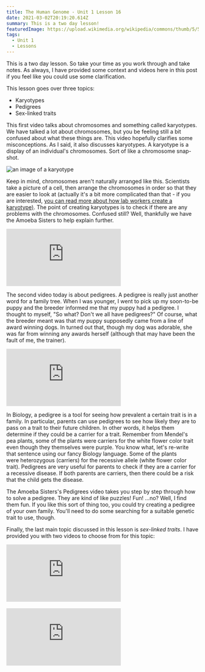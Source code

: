 ```yaml
---
title: The Human Genome - Unit 1 Lesson 16
date: 2021-03-02T20:19:20.614Z
summary: This is a two day lesson!
featuredImage: https://upload.wikimedia.org/wikipedia/commons/thumb/5/53/NHGRI_human_male_karyotype.png/800px-NHGRI_human_male_karyotype.png
tags:
  - Unit 1
  - Lessons
---
```

This is a two day lesson. So take your time as you work through and take notes. As always, I have provided some context and videos here in this post if you feel like you could use some clarification. 

This lesson goes over three topics:

* Karyotypes
* Pedigrees
* Sex-linked traits

This first video talks about chromosomes and something called karyotypes. We have talked a lot about chromosomes, but you be feeling still a bit confused about what these things are. This video hopefully clarifies some misconceptions. As I said, it also discusses karyotypes. A karyotype is a display of an individual's chromosomes. Sort of like a chromosome snap-shot.

![an image of a karyotype](https://upload.wikimedia.org/wikipedia/commons/thumb/5/53/NHGRI_human_male_karyotype.png/800px-NHGRI_human_male_karyotype.png)

Keep in mind, chromosomes aren't naturally arranged like this. Scientists take a picture of a cell, then arrange the chromosomes in order so that they are easier to look at (actually it's a bit more complicated than that - if you are interested, [you can read more about how lab workers create a karyotype)](https://www.nature.com/scitable/topicpage/karyotyping-for-chromosomal-abnormalities-298/). The point of creating karyotypes is to check if there are any problems with the chromosomes. Confused still? Well, thankfully we have the Amoeba Sisters to help explain further.

<div class="youtube-container"><iframe class="responsive-iframe" src="https://www.youtube.com/embed/mBq1ULWJp_M" frameborder="0" allow="accelerometer; autoplay; clipboard-write; encrypted-media; gyroscope; picture-in-picture" allowfullscreen></iframe></div>

The second video today is about pedigrees. A pedigree is really just another word for a family tree. When I was younger, I went to pick up my soon-to-be puppy and the breeder informed me that my puppy had a pedigree. I thought to myself, "So what? Don't we all have pedigrees?" Of course, what the breeder meant was that my puppy supposedly came from a line of award winning dogs. In turned out that, though my dog was adorable, she was far from winning any awards herself (although that may have been the fault of me, the trainer).

<div class="youtube-container"><iframe class="responsive-iframe" src="https://www.youtube.com/embed/Gd09V2AkZv4" frameborder="0" allow="accelerometer; autoplay; clipboard-write; encrypted-media; gyroscope; picture-in-picture" allowfullscreen></iframe></div>

In Biology, a pedigree is a tool for seeing how prevalent a certain trait is in a family. In particular, parents can use pedigrees to see how likely they are to pass on a trait to their future children. In other words, it helps them determine if they could be a carrier for a trait. Remember from Mendel's pea plants, some of the plants were carriers for the white flower color trait even though they themselves were purple. You know what, let's re-write that sentence using our fancy Biology language. Some of the plants were heterozygous (carriers) for the recessive allele (white flower color trait). Pedigrees are very useful for parents to check if they are a carrier for a recessive disease. If both parents are carriers, then there could be a risk that the child gets the disease.

The Amoeba Sisters's Pedigrees video takes you step by step through how to solve a pedigree. They are kind of like puzzles! Fun! ...no? Well, I find them fun. If you like this sort of thing too, you could try creating a pedigree of your own family. You'll need to do some searching for a suitable genetic trait to use, though.

Finally, the last main topic discussed in this lesson is *sex-linked traits*. I have provided you with two videos to choose from for this topic:

<div class="youtube-container"><iframe class="responsive-iframe" src="https://www.youtube.com/embed/h2xufrHWG3E" frameborder="0" allow="accelerometer; autoplay; clipboard-write; encrypted-media; gyroscope; picture-in-picture" allowfullscreen></iframe></div>

<br>

<div class="youtube-container"><iframe class="responsive-iframe" src="https://www.youtube.com/embed/IShS60Azqjg" frameborder="0" allow="accelerometer; autoplay; clipboard-write; encrypted-media; gyroscope; picture-in-picture" allowfullscreen></iframe></div>